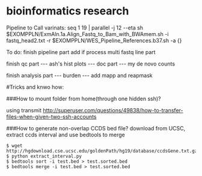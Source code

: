 # bioinformatics research


Pipeline to Call varinats:
seq 1 19 | parallel -j 12 --eta sh $EXOMPPLN/ExmAln.1a.Align_Fastq_to_Bam_with_BWAmem.sh -i fastq_head2.txt -r $EXOMPPLN/WES_Pipeline_References.b37.sh -a {}

To do:
finish pipeline part
	add if process multi fastq line part


finish qc part --- ash's hist plots
			   --- doc part 
			   --- my de novo counts

finish analysis part
			--- burden
			--- add mapp and reapmask

#Tricks and knwo how:

###How to mount folder from home(through one hidden ssh)?

using transmit
http://superuser.com/questions/49838/how-to-transfer-files-when-given-two-ssh-accounts

###How to generate non-overlap CCDS bed file?
download from UCSC, extract ccds interval and use bedtools to  merge
```
$ wget http://hgdownload.cse.ucsc.edu/goldenPath/hg19/database/ccdsGene.txt.gz
$ python extract_interval.py  
$ bedtools sort -i test.bed > test.sorted.bed
$ bedtools merge -i test.bed > test.sorted.bed
```


